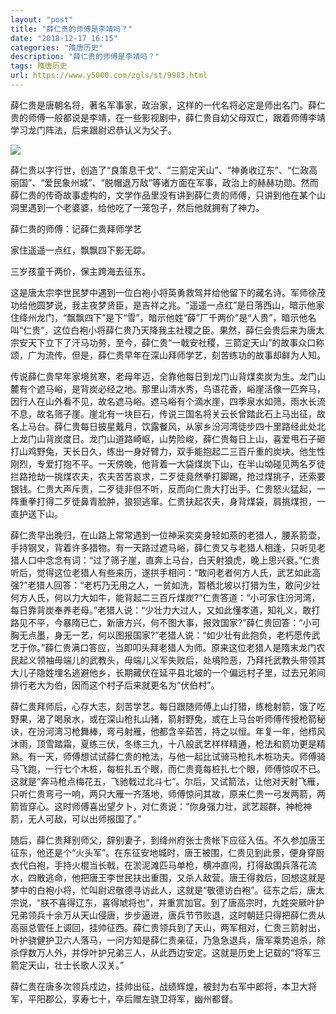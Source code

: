 ```yaml
---
layout: "post"
title: "薛仁贵的师傅是李靖吗？"
date: "2018-12-17 16:15"
categories: "隋唐历史"
description: "薛仁贵的师傅是李靖吗？"
tags: 隋唐历史
url: https://www.y5000.com/zgls/st/9983.html
---
```






薛仁贵是唐朝名将，著名军事家，政治家，这样的一代名将必定是师出名门。薛仁贵的师傅一般都说是李靖，在一些影视剧中，薛仁贵自幼父母双亡，跟着师傅李靖学习龙门阵法，后来跟尉迟恭认义为父子。

![](https://img.y5000.com/uploads/allimg/170110/152R55I3-0.jpg)

薛仁贵以字行世，创造了“良策息干戈”、“三箭定天山”、“神勇收辽东”、“仁政高丽国”、“爱民象州城”、“脱帽退万敌”等诸方面在军事，政治上的赫赫功勋。然而薛仁贵的传奇故事虚构的，文学作品里没有讲到薛仁贵的师傅，只讲到他在某个山洞里遇到一个老婆婆，给他吃了一笼包子，然后他就拥有了神力。

薛仁贵的师傅：记薛仁贵拜师学艺

家住遥遥一点红，飘飘四下影无踪。

三岁孩童千两价，保主跨海去征东。

这是唐太宗李世民梦中遇到一位白袍小将英勇救驾并给他留下的藏名诗。军师徐茂功给他圆梦说，我主夜梦贤臣，是吉祥之兆。“遥遥一点红”是日落西山，暗示他家住绛州龙门，“飘飘四下”是下“雪”，暗示他姓“薛”厂千两价”是“人贵”，暗示他名叫“仁贵”，这位白袍小将薛仁贵乃天降我主社稷之臣。果然，薛仨会贵后来为唐太宗安天下立下了汗马功劳，至今，薛仁贵“一戟安社稷，三箭定天山”的故事众口称颂，广为流传。但是，薛仁贵早年在深山拜师学艺，刻苦练功的故事却鲜为人知。

传说薛仁贵早年家境贫寒，老母年迈，全靠他每日到龙门山背煤卖炭为生。龙门山麓有个遮马峪，是背炭必经之地。那里山清水秀，鸟语花香，峪崖活像一匹奔马，因行人在山外看不见，故名遮马峪。遮马峪有个滴水崖，四季泉水如筛，雨水长流不息，故名筛子崖。崖北有一块巨石，传说三国名将关云长曾踏此石上马出征，故名上马台。薛仁贵每日披星戴月，饮露餐风，从家乡汾河湾徒步四十里路经此处北上龙门山背炭度日。龙门山道路崎岖，山势险峻，薛仁贵每日上山，喜爱甩石子砸打山鸡野兔，天长日久，练出一身好臂力，双手能抱起二三百斤重的炭块。他生性刚烈，专爱打抱不平。一天傍晚，他背着一大袋煤炭下山，在半山坳碰见两名歹徒拦路抢劫一挑煤农夫，农夫苦苦哀求，二歹徒竟然拳打脚踢，抢过煤挑子，还索要银钱。仁贵大声斥责，二歹徒非但不听，反而向仁贵大打出手。仁贵怒火猛起，一阵重拳打得二歹徒鼻青脸肿，狼狈逃窜。仁贵扶起农夫，身背煤袋，肩挑煤担，一直护送下山。

薛仁贵早出晚归，在山路上常常遇到一位神采奕奕身轻如燕的老猎人，腰系箭壶，手持钢叉，背着许多猎物。有一天路过遮马峪，薛仁贵又与老猎人相逢，只听见老猎人口中念念有词：“过了筛子崖，直奔上马台，白天射狼虎，晚上思兴衰。”仁贵听后，觉得这位老猎人有些来历，遂拱手相问：“敢问老者何方人氏，武艺如此高强?”老猎人回答：“老朽乃无用之人，一贫如洗，暂栖北坡以打猎为生，敢问少壮何方人氏，何以力大如牛，能背起二三百斤煤炭?”仁贵答道：“小可家住汾河湾，每日靠背炭奉养老母。”老猎人说：“少壮力大过人，又如此懂孝道，知礼义，敢打路见不平，今暴隋已亡，新唐方兴，何不图大事，报效国家?”薛仁贵回答：“小可胸无点墨，身无一艺，何以图报国家?”老猎人说：“如少壮有此抱负，老朽愿传武艺于你。”薛仁贵满口答应，当即叩头拜老猎人为师。原来这位老猎人是隋末龙门农民起义领袖毋端儿的武教头，毋端儿义军失败后，处境险恶，乃拜托武教头带领其大儿子隐姓埋名逃避他乡，长期藏伏在延平县北坡的一个偏远村子里，过去兄弟间排行老大为伯，因而这个村子后来就更名为“伏伯村”。

薛仁贵拜师后，心存大志，刻苦学艺。每日跟随师傅上山打猎，练枪射箭，饿了吃野果，渴了喝泉水，或在深山枪扎山猪，箭射野兔，或在上马台听师傅传授枪箭秘诀，在汾河湾习枪舞棒，弯弓射雁，他都含辛茹苦，持之以恒。年复一年，他栉风沐雨，顶雪踏霜，夏练三伏，冬练三九，十八般武艺样样精通，枪法和箭功更是精熟。有一天，师傅想试试薛仁贵的枪法，与他一起比试骑马枪扎木桩功夫。师傅骑马飞跑，一行七个木桩，每桩扎五个眼，而仁贵竟每桩扎七个眼，师傅惊叹不已。这就是“奔马枪点梅花五，飞驰戟过北斗七”。尔后，又试箭法，让他对天射飞雁，只听仁贵弯弓一响，两只大雁一齐落地，师傅惊问其故，原来仁贵一弓发两箭，两箭皆穿心。这时师傅喜出望夕卜，对仁贵说：“你身强力壮，武艺超群，神枪神箭，无人可敌，可以出师报国了。”

随后，薛仁贵拜别师父，辞别妻子，到绛州府张士贵帐下应征入伍。不久参加唐王征东，他还是个“火头军”。在东征安地城时，唐王被围，仁贵见到此景，便身穿厨衣代白袍，手持火棍当长戟，在淤泥滩匹马单枪，横冲直闯，打得敌围兵落花流水，四散逃命，他把唐王李世民扶出重围，又杀人敌营。唐王得救后，回想这就是梦中的白袍小将，忙叫尉迟敬德寻访此人，这就是“敬德访白袍”。征东之后，唐太宗说，“朕不喜得辽东，喜得虓将也”，并重赏加官。到了唐高宗时，九姓突厥叶护兄弟领兵十余万从天山侵唐，步步逼进，唐兵节节败退，这时朝廷只得把薛仁贵从高丽总管任上调回，挂帅征西。薛仁贵领兵到了天山，两军相对，仁贵三箭射出，叶护骁健护卫六人落马，一问方知是薛仁贵亲征，乃急急退兵，唐军乘势追杀，除杀俘数万人外，并俘叶护兄弟三人，从此西边安定。这就是历史上记载的“将军三箭定天山，壮士长歌人汉关。”

薛仁贵在唐多次领兵戍边，挂帅出征，战绩辉煌，被封为右军中郎将，本卫大将军，平阳郡公，享寿七十，卒后赠左骁卫将军，幽州都督。
